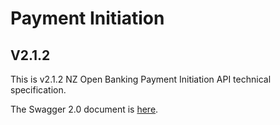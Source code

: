 # Payment Initiation

## V2.1.2

This is v2.1.2 NZ Open Banking Payment Initiation API technical specification.

The Swagger 2.0 document is [here](payment-initiation-nz-swagger.yaml).

